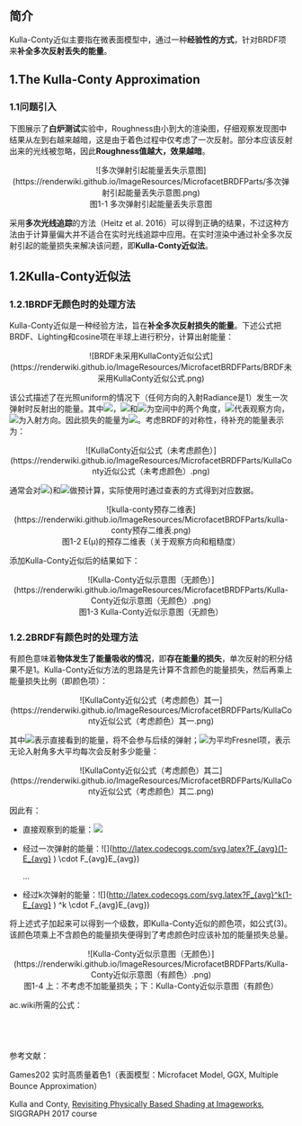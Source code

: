 ## 简介

Kulla-Conty近似主要指在微表面模型中，通过一种**经验性的方式**，针对BRDF项来**补全多次反射丢失的能量**。

## 1.The Kulla-Conty Approximation

### 1.1问题引入

下图展示了**白炉测试**实验中，Roughness由小到大的渲染图，仔细观察发现图中结果从左到右越来越暗，这是由于着色过程中仅考虑了一次反射。部分本应该反射出来的光线被忽略，因此**Roughness值越大，效果越暗**。

<div align=center>![多次弹射引起能量丢失示意图](https://renderwiki.github.io/ImageResources/MicrofacetBRDFParts/多次弹射引起能量丢失示意图.png)</div>

<center>图1-1 多次弹射引起能量丢失示意图</center>

采用**多次光线追踪**的方法（Heitz et al. 2016）可以得到正确的结果，不过这种方法由于计算量偏大并不适合在实时光线追踪中应用。在实时渲染中通过补全多次反射引起的能量损失来解决该问题，即**Kulla-Conty近似法**。

## 1.2Kulla-Conty近似法

### 1.2.1BRDF无颜色时的处理方法

Kulla-Conty近似是一种经验方法，旨在**补全多次反射损失的能量**。下述公式把BRDF、Lighting和cosine项在半球上进行积分，计算出射能量：

<div align=center>![BRDF未采用KullaConty近似公式](https://renderwiki.github.io/ImageResources/MicrofacetBRDFParts/BRDF未采用KullaConty近似公式.png)</div>

该公式描述了在光照uniform的情况下（任何方向的入射Radiance是1）发生一次弹射时反射出的能量。其中![](http://latex.codecogs.com/svg.latex?\mu=sin\theta)，![](http://latex.codecogs.com/svg.latex?\theta)和![](http://latex.codecogs.com/svg.latex?\mu=sin\phi)为空间中的两个角度，![](http://latex.codecogs.com/svg.latex?\mu_o)代表观察方向，![](http://latex.codecogs.com/svg.latex?\mu_i)为入射方向。因此损失的能量为![](http://latex.codecogs.com/svg.latex?E(\mu_o))。考虑BRDF的对称性，待补充的能量表示为：

<div align=center>![KullaConty近似公式（未考虑颜色）](https://renderwiki.github.io/ImageResources/MicrofacetBRDFParts/KullaConty近似公式（未考虑颜色）.png)</div>

通常会对![](http://latex.codecogs.com/svg.latex?E(\mu)))和![](http://latex.codecogs.com/svg.latex?E_{avg})做预计算，实际使用时通过查表的方式得到对应数据。

<div align=center>![kulla-conty预存二维表](https://renderwiki.github.io/ImageResources/MicrofacetBRDFParts/kulla-conty预存二维表.png)</div>

<center>图1-2 E(μ)的预存二维表（关于观察方向和粗糙度）</center>

添加Kulla-Conty近似后的结果如下：

<div align=center>![Kulla-Conty近似示意图（无颜色）](https://renderwiki.github.io/ImageResources/MicrofacetBRDFParts/Kulla-Conty近似示意图（无颜色）.png)</div>

<center>图1-3 Kulla-Conty近似示意图（无颜色）</center>

### 1.2.2BRDF有颜色时的处理方法

有颜色意味着**物体发生了能量吸收的情况**，即**存在能量的损失**，单次反射的积分结果不是1。Kulla-Conty近似方法的思路是先计算不含颜色的能量损失，然后再乘上能量损失比例（即颜色项）：

<div align=center>![KullaConty近似公式（考虑颜色）其一](https://renderwiki.github.io/ImageResources/MicrofacetBRDFParts/KullaConty近似公式（考虑颜色）其一.png)</div>

其中![](http://latex.codecogs.com/svg.latex?E_{avg})表示直接看到的能量，将不会参与后续的弹射；![](http://latex.codecogs.com/svg.latex?F_{avg})为平均Fresnel项，表示无论入射角多大平均每次会反射多少能量：

<div align=center>![KullaConty近似公式（考虑颜色）其二](https://renderwiki.github.io/ImageResources/MicrofacetBRDFParts/KullaConty近似公式（考虑颜色）其二.png)</div>

因此有：

- 直接观察到的能量：![](http://latex.codecogs.com/svg.latex?F_{avg}E_{avg})
- 经过一次弹射的能量：![](http://latex.codecogs.com/svg.latex?F_{avg}(1-E_{avg} ) \cdot F_{avg}E_{avg})

  ...

- 经过k次弹射的能量：![](http://latex.codecogs.com/svg.latex?F_{avg}^k(1-E_{avg} ) ^k \cdot F_{avg}E_{avg})

将上述式子加起来可以得到一个级数，即Kulla-Conty近似的颜色项，如公式(3)。该颜色项乘上不含颜色的能量损失便得到了考虑颜色时应该补加的能量损失总量。

<div align=center>![Kulla-Conty近似示意图（无颜色）](https://renderwiki.github.io/ImageResources/MicrofacetBRDFParts/Kulla-Conty近似示意图（有颜色）.png)</div>

<center>图1-4 上：不考虑不加能量损失；下：Kulla-Conty近似示意图（有颜色）</center>





ac.wiki所需的公式：

<math>E(μ_o) = \int^{2\pi}_0\int^{1}_0f(μ_0, μ_i, \phi)μ_idμ_id\phi.\tag{1}</math>

<math>f_{ms}(μ_o, μ_i) = \frac{(1-E(μ_o))(1-E(μ_i))}{\pi(1-E_{avg})}, E_{avg}=2\int^1_0E(μ)μdμ. \tag{2}</math>

<math>\frac{F_{avg}E_{avg}}{1-F_{avg}(1-E_{avg})}. \tag{3}</math>

<math>F_{avg}=\frac{\int^1_0F(μ)μdμ}{\int^1_0μdμ}=2\int^1_0F(μ)dμ \tag{4}</math>



参考文献：

Games202 实时高质量着色1（表面模型：Microfacet Model, GGX, Multiple Bounce Approximation）

Kulla and Conty, [Revisiting Physically Based Shading at Imageworks](https://fpsunflower.github.io/ckulla/data/s2017_pbs_imageworks_slides_v2.pdf), SIGGRAPH 2017 course